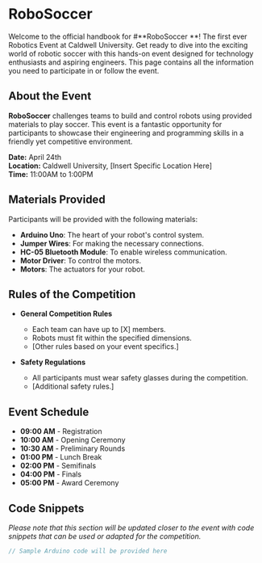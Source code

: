 <p align="center">

# **RoboSoccer**


Welcome to the official handbook for #**RoboSoccer **! The first ever Robotics Event at Caldwell University. Get ready to dive into the exciting world of robotic soccer with this hands-on event designed for technology enthusiasts and aspiring engineers. This page contains all the information you need to participate in or follow the event.

## **About the Event**

**RoboSoccer** challenges teams to build and control robots using provided materials to play soccer. This event is a fantastic opportunity for participants to showcase their engineering and programming skills in a friendly yet competitive environment.

**Date:** April 24th  
**Location:** Caldwell University, [Insert Specific Location Here]  
**Time:** 11:00AM to 1:00PM

## **Materials Provided**

Participants will be provided with the following materials:

- **Arduino Uno**: The heart of your robot's control system.
- **Jumper Wires**: For making the necessary connections.
- **HC-05 Bluetooth Module**: To enable wireless communication.
- **Motor Driver**: To control the motors.
- **Motors**: The actuators for your robot.

## **Rules of the Competition**

- **General Competition Rules**
  - Each team can have up to [X] members.
  - Robots must fit within the specified dimensions.
  - [Other rules based on your event specifics.]

- **Safety Regulations**
  - All participants must wear safety glasses during the competition.
  - [Additional safety rules.]

## **Event Schedule**

- **09:00 AM** - Registration
- **10:00 AM** - Opening Ceremony
- **10:30 AM** - Preliminary Rounds
- **01:00 PM** - Lunch Break
- **02:00 PM** - Semifinals
- **04:00 PM** - Finals
- **05:00 PM** - Award Ceremony

## **Code Snippets**

*Please note that this section will be updated closer to the event with code snippets that can be used or adapted for the competition.*

```cpp
// Sample Arduino code will be provided here
